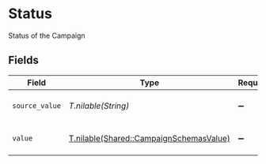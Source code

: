 # Status

Status of the Campaign


## Fields

| Field                                                                                  | Type                                                                                   | Required                                                                               | Description                                                                            | Example                                                                                |
| -------------------------------------------------------------------------------------- | -------------------------------------------------------------------------------------- | -------------------------------------------------------------------------------------- | -------------------------------------------------------------------------------------- | -------------------------------------------------------------------------------------- |
| `source_value`                                                                         | *T.nilable(String)*                                                                    | :heavy_minus_sign:                                                                     | The source value of the Status.                                                        | Email                                                                                  |
| `value`                                                                                | [T.nilable(Shared::CampaignSchemasValue)](../../models/shared/campaignschemasvalue.md) | :heavy_minus_sign:                                                                     | The Status of the campaign.                                                            | email                                                                                  |